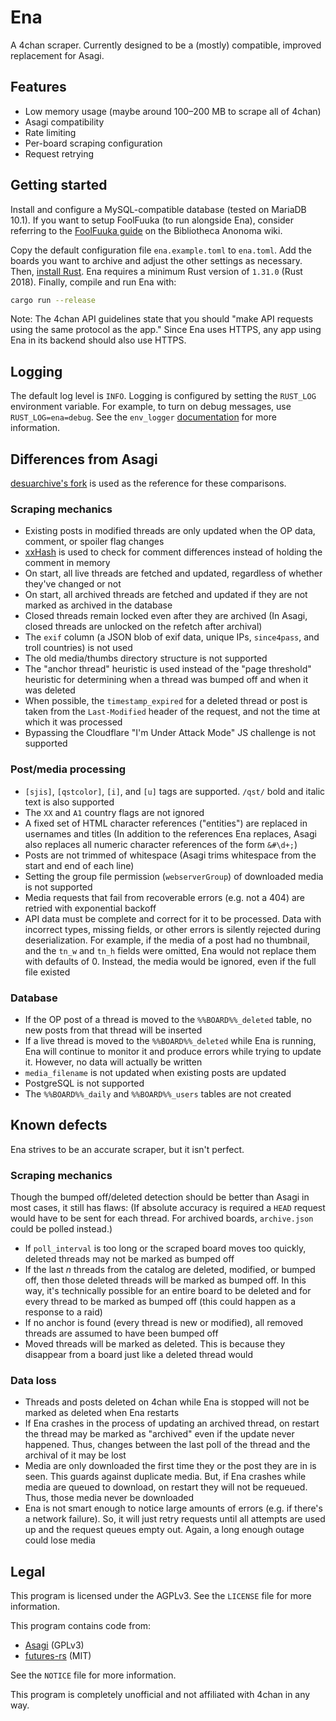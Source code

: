 # Ena

A 4chan scraper. Currently designed to be a (mostly) compatible, improved replacement for Asagi.

## Features

* Low memory usage (maybe around 100–200 MB to scrape all of 4chan)
* Asagi compatibility
* Rate limiting
* Per-board scraping configuration
* Request retrying

## Getting started

Install and configure a MySQL-compatible database (tested on MariaDB 10.1). If you want to setup FoolFuuka (to run alongside Ena), consider referring to the [FoolFuuka guide](https://wiki.bibanon.org/FoolFuuka) on the Bibliotheca Anonoma wiki.

Copy the default configuration file `ena.example.toml` to `ena.toml`. Add the boards you want to archive and adjust the other settings as necessary. Then, [install Rust](https://www.rust-lang.org/tools/install). Ena requires a minimum Rust version of `1.31.0` (Rust 2018). Finally, compile and run Ena with:

```sh
cargo run --release
```

Note: The 4chan API guidelines state that you should "make API requests using the same protocol as the app." Since Ena uses HTTPS, any app using Ena in its backend should also use HTTPS.

## Logging

The default log level is `INFO`. Logging is configured by setting the `RUST_LOG` environment variable. For example, to turn on debug messages, use `RUST_LOG=ena=debug`. See the `env_logger` [documentation](https://docs.rs/env_logger/*/env_logger/) for more information.

## Differences from Asagi

[desuarchive's fork](https://github.com/desuarchive/asagi) is used as the reference for these comparisons.

### Scraping mechanics

* Existing posts in modified threads are only updated when the OP data, comment, or spoiler flag changes
* [xxHash](https://cyan4973.github.io/xxHash/) is used to check for comment differences instead of holding the comment in memory
* On start, all live threads are fetched and updated, regardless of whether they've changed or not
* On start, all archived threads are fetched and updated if they are not marked as archived in the database
* Closed threads remain locked even after they are archived (In Asagi, closed threads are unlocked on the refetch after archival)
* The `exif` column (a JSON blob of exif data, unique IPs, `since4pass`, and troll countries) is not used
* The old media/thumbs directory structure is not supported
* The "anchor thread" heuristic is used instead of the "page threshold" heuristic for determining when a thread was bumped off and when it was deleted
* When possible, the `timestamp_expired` for a deleted thread or post is taken from the `Last-Modified` header of the request, and not the time at which it was processed
* Bypassing the Cloudflare "I'm Under Attack Mode" JS challenge is not supported

### Post/media processing

* `[sjis]`, `[qstcolor]`, `[i]`, and `[u]` tags are supported. `/qst/` bold and italic text is also supported
* The `XX` and `A1` country flags are not ignored
* A fixed set of HTML character references ("entities") are replaced in usernames and titles (In addition to the references Ena replaces, Asagi also replaces all numeric character references of the form `&#\d+;`)
* Posts are not trimmed of whitespace (Asagi trims whitespace from the start and end of each line)
* Setting the group file permission (`webserverGroup`) of downloaded media is not supported
* Media requests that fail from recoverable errors (e.g. not a 404) are retried with exponential backoff
* API data must be complete and correct for it to be processed. Data with incorrect types, missing fields, or other errors is silently rejected during deserialization. For example, if the media of a post had no thumbnail, and the `tn_w` and `tn_h` fields were omitted, Ena would not replace them with defaults of 0. Instead, the media would be ignored, even if the full file existed

### Database

* If the OP post of a thread is moved to the `%%BOARD%%_deleted` table, no new posts from that thread will be inserted
* If a live thread is moved to the `%%BOARD%%_deleted` while Ena is running, Ena will continue to monitor it and produce errors while trying to update it. However, no data will actually be written
* `media_filename` is not updated when existing posts are updated
* PostgreSQL is not supported
* The `%%BOARD%%_daily` and `%%BOARD%%_users` tables are not created

## Known defects

Ena strives to be an accurate scraper, but it isn't perfect.

### Scraping mechanics

Though the bumped off/deleted detection should be better than Asagi in most cases, it still has flaws: (If absolute accuracy is required a `HEAD` request would have to be sent for each thread. For archived boards, `archive.json` could be polled instead.)
  * If `poll_interval` is too long or the scraped board moves too quickly, deleted threads may not be marked as bumped off
  * If the last _n_ threads from the catalog are deleted, modified, or bumped off, then those deleted threads will be marked as bumped off. In this way, it's technically possible for an entire board to be deleted and for every thread to be marked as bumped off (this could happen as a response to a raid)
  * If no anchor is found (every thread is new or modified), all removed threads are assumed to have been bumped off
  * Moved threads will be marked as deleted. This is because they disappear from a board just like a deleted thread would

### Data loss

* Threads and posts deleted on 4chan while Ena is stopped will not be marked as deleted when Ena restarts
* If Ena crashes in the process of updating an archived thread, on restart the thread may be marked as "archived" even if the update never happened. Thus, changes between the last poll of the thread and the archival of it may be lost
* Media are only downloaded the first time they or the post they are in is seen. This guards against duplicate media. But, if Ena crashes while media are queued to download, on restart they will not be requeued. Thus, those media never be downloaded
* Ena is not smart enough to notice large amounts of errors (e.g. if there's a network failure). So, it will just retry requests until all attempts are used up and the request queues empty out. Again, a long enough outage could lose media

## Legal

This program is licensed under the AGPLv3. See the `LICENSE` file for more information.

This program contains code from:

* [Asagi](https://github.com/desuarchive/asagi) (GPLv3)
* [futures-rs](https://github.com/rust-lang-nursery/futures-rs) (MIT)

See the `NOTICE` file for more information.

This program is completely unofficial and not affiliated with 4chan in any way.
